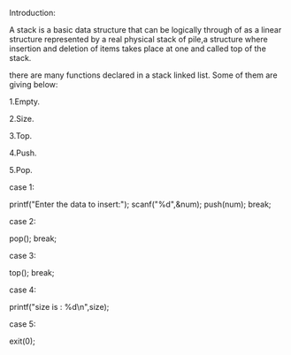 
Introduction:

A stack is a basic data structure that can be logically through of as a linear structure represented by a real physical stack of pile,a structure where insertion and deletion of items takes place at one and called top of the stack.

there are many functions declared in a stack linked list. Some of them are giving below:

1.Empty.

2.Size.

3.Top.

4.Push.

5.Pop.

case 1:

printf("Enter the data to insert:");
scanf("%d",&num);
push(num);
break;

case 2:

pop();
break;

case 3:

top();
break;

case 4:

printf("size is : %d\n",size);

case 5:

exit(0);
